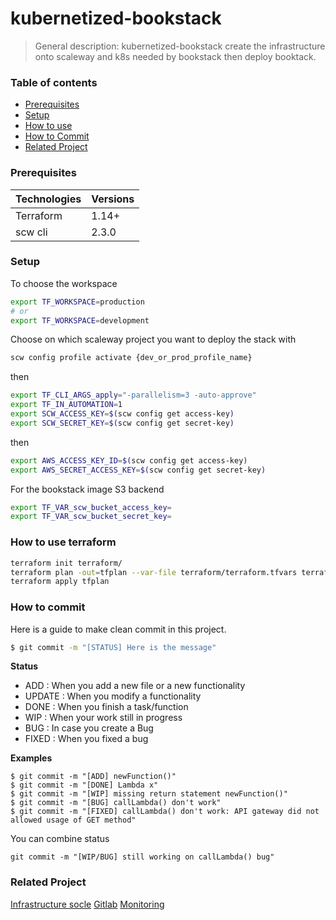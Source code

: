 # kubernetized-bookstack
> General description:
kubernetized-bookstack create the infrastructure onto scaleway and k8s needed by bookstack then deploy booktack.

### Table of contents
* [Prerequisites](#prerequisites)
* [Setup](#setup-terraform)
* [How to use](#how-to-use-terraform)
* [How to Commit](#how-to-commit)
* [Related Project](#related-project)

### Prerequisites
| Technologies | Versions |
| ------ | ------ |
| Terraform | 1.14+ |
| scw cli | 2.3.0 |

### Setup
To choose the workspace
```bash
export TF_WORKSPACE=production
# or
export TF_WORKSPACE=development
```

Choose on which scaleway project you want to deploy the stack with
```bash
scw config profile activate {dev_or_prod_profile_name}
```

then
```bash
export TF_CLI_ARGS_apply="-parallelism=3 -auto-approve"
export TF_IN_AUTOMATION=1
export SCW_ACCESS_KEY=$(scw config get access-key)
export SCW_SECRET_KEY=$(scw config get secret-key)
```

then
```bash
export AWS_ACCESS_KEY_ID=$(scw config get access-key)
export AWS_SECRET_ACCESS_KEY=$(scw config get secret-key)
```

For the bookstack image S3 backend
```bash
export TF_VAR_scw_bucket_access_key=
export TF_VAR_scw_bucket_secret_key=
```

### How to use terraform
```bash
terraform init terraform/
terraform plan -out=tfplan --var-file terraform/terraform.tfvars terraform/
terraform apply tfplan
```

### How to commit
Here is a guide to make clean commit in this project.
```sh
$ git commit -m "[STATUS] Here is the message"
```
**Status**
* ADD : When you add a new file or a new functionality
* UPDATE : When you modify a functionality
* DONE : When you finish a task/function
* WIP : When your work still in progress
* BUG : In case you create a Bug
* FIXED : When you fixed a bug

**Examples**
```
$ git commit -m "[ADD] newFunction()"
$ git commit -m "[DONE] Lambda x"
$ git commit -m "[WIP] missing return statement newFunction()"
$ git commit -m "[BUG] callLambda() don't work"
$ git commit -m "[FIXED] callLambda() don't work: API gateway did not allowed usage of GET method"
```
You can combine status
```
git commit -m "[WIP/BUG] still working on callLambda() bug"
```

### Related Project

[Infrastructure socle](https://github.com/vmarlier/scaleway-kubernetes-landingzone)
[Gitlab](https://github.com/vmarlier/kubernetized-gitlab)
[Monitoring](https://github.com/vmarlier/kubernetized-Grafana-Prometheus-Thanos)
